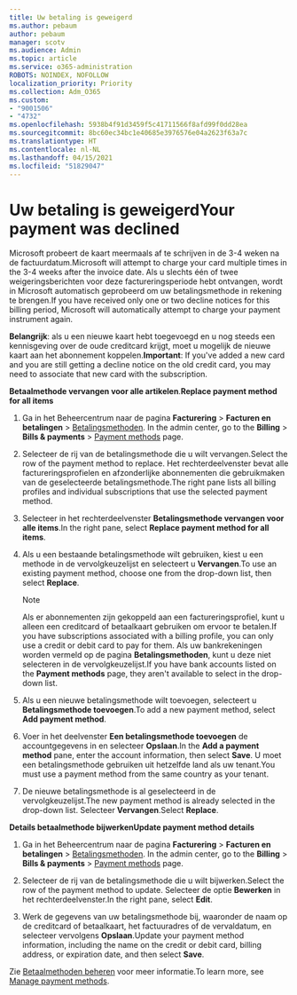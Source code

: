 ```yaml
---
title: Uw betaling is geweigerd
ms.author: pebaum
author: pebaum
manager: scotv
ms.audience: Admin
ms.topic: article
ms.service: o365-administration
ROBOTS: NOINDEX, NOFOLLOW
localization_priority: Priority
ms.collection: Adm_O365
ms.custom:
- "9001506"
- "4732"
ms.openlocfilehash: 5938b4f91d3459f5c41711566f8afd99f0dd28ea
ms.sourcegitcommit: 8bc60ec34bc1e40685e3976576e04a2623f63a7c
ms.translationtype: HT
ms.contentlocale: nl-NL
ms.lasthandoff: 04/15/2021
ms.locfileid: "51829047"
---
```

# <a name="your-payment-was-declined"></a><span data-ttu-id="06730-102">Uw betaling is geweigerd</span><span class="sxs-lookup"><span data-stu-id="06730-102">Your payment was declined</span></span>

<span data-ttu-id="06730-103">Microsoft probeert de kaart meermaals af te schrijven in de 3-4 weken na de factuurdatum.</span><span class="sxs-lookup"><span data-stu-id="06730-103">Microsoft will attempt to charge your card multiple times in the 3-4 weeks after the invoice date.</span></span>  <span data-ttu-id="06730-104">Als u slechts één of twee weigeringsberichten voor deze factureringsperiode hebt ontvangen, wordt in Microsoft automatisch geprobeerd om uw betalingsmethode in rekening te brengen.</span><span class="sxs-lookup"><span data-stu-id="06730-104">If you have received only one or two decline notices for this billing period, Microsoft will automatically attempt to charge your payment instrument again.</span></span>  

<span data-ttu-id="06730-105">**Belangrijk**: als u een nieuwe kaart hebt toegevoegd en u nog steeds een kennisgeving over de oude creditcard krijgt, moet u mogelijk de nieuwe kaart aan het abonnement koppelen.</span><span class="sxs-lookup"><span data-stu-id="06730-105">**Important**: If you've added a new card and you are still getting a decline notice on the old credit card, you may need to associate that new card with the subscription.</span></span>

<span data-ttu-id="06730-106">**Betaalmethode vervangen voor alle artikelen**.</span><span class="sxs-lookup"><span data-stu-id="06730-106">**Replace payment method for all items**</span></span>

1. <span data-ttu-id="06730-107">Ga in het Beheercentrum naar de pagina **Facturering** > **Facturen en betalingen** > [Betalingsmethoden](https://go.microsoft.com/fwlink/p/?linkid=2018806). </span><span class="sxs-lookup"><span data-stu-id="06730-107">In the admin center, go to the **Billing** > **Bills & payments** > [Payment methods](https://go.microsoft.com/fwlink/p/?linkid=2018806) page.</span></span>

2. <span data-ttu-id="06730-108">Selecteer de rij van de betalingsmethode die u wilt vervangen.</span><span class="sxs-lookup"><span data-stu-id="06730-108">Select the row of the payment method to replace.</span></span> <span data-ttu-id="06730-109">Het rechterdeelvenster bevat alle factureringsprofielen en afzonderlijke abonnementen die gebruikmaken van de geselecteerde betalingsmethode.</span><span class="sxs-lookup"><span data-stu-id="06730-109">The right pane lists all billing profiles and individual subscriptions that use the selected payment method.</span></span>

3. <span data-ttu-id="06730-110">Selecteer in het rechterdeelvenster **Betalingsmethode vervangen voor alle items**.</span><span class="sxs-lookup"><span data-stu-id="06730-110">In the right pane, select **Replace payment method for all items**.</span></span>

4. <span data-ttu-id="06730-111">Als u een bestaande betalingsmethode wilt gebruiken, kiest u een methode in de vervolgkeuzelijst en selecteert u **Vervangen**.</span><span class="sxs-lookup"><span data-stu-id="06730-111">To use an existing payment method, choose one from the drop-down list, then select **Replace**.</span></span>

    > [!NOTE]
    > <span data-ttu-id="06730-112">Als er abonnementen zijn gekoppeld aan een factureringsprofiel, kunt u alleen een creditcard of betaalkaart gebruiken om ervoor te betalen.</span><span class="sxs-lookup"><span data-stu-id="06730-112">If you have subscriptions associated with a billing profile, you can only use a credit or debit card to pay for them.</span></span> <span data-ttu-id="06730-113">Als uw bankrekeningen worden vermeld op de pagina **Betalingsmethoden**, kunt u deze niet selecteren in de vervolgkeuzelijst.</span><span class="sxs-lookup"><span data-stu-id="06730-113">If you have bank accounts listed on the **Payment methods** page, they aren't available to select in the drop-down list.</span></span>

5. <span data-ttu-id="06730-114">Als u een nieuwe betalingsmethode wilt toevoegen, selecteert u **Betalingsmethode toevoegen**.</span><span class="sxs-lookup"><span data-stu-id="06730-114">To add a new payment method, select **Add payment method**.</span></span>

6. <span data-ttu-id="06730-115">Voer in het deelvenster **Een betalingsmethode toevoegen** de accountgegevens in en selecteer **Opslaan**.</span><span class="sxs-lookup"><span data-stu-id="06730-115">In the **Add a payment method** pane, enter the account information, then select **Save**.</span></span> <span data-ttu-id="06730-116">U moet een betalingsmethode gebruiken uit hetzelfde land als uw tenant.</span><span class="sxs-lookup"><span data-stu-id="06730-116">You must use a payment method from the same country as your tenant.</span></span>

7. <span data-ttu-id="06730-117">De nieuwe betalingsmethode is al geselecteerd in de vervolgkeuzelijst.</span><span class="sxs-lookup"><span data-stu-id="06730-117">The new payment method is already selected in the drop-down list.</span></span> <span data-ttu-id="06730-118">Selecteer **Vervangen**.</span><span class="sxs-lookup"><span data-stu-id="06730-118">Select **Replace**.</span></span>

<span data-ttu-id="06730-119">**Details betaalmethode bijwerken**</span><span class="sxs-lookup"><span data-stu-id="06730-119">**Update payment method details**</span></span>

1. <span data-ttu-id="06730-120">Ga in het Beheercentrum naar de pagina **Facturering** > **Facturen en betalingen** > [Betalingsmethoden](https://go.microsoft.com/fwlink/p/?linkid=2018806). </span><span class="sxs-lookup"><span data-stu-id="06730-120">In the admin center, go to the **Billing** > **Bills & payments** > [Payment methods](https://go.microsoft.com/fwlink/p/?linkid=2018806) page.</span></span>

2. <span data-ttu-id="06730-121">Selecteer de rij van de betalingsmethode die u wilt bijwerken.</span><span class="sxs-lookup"><span data-stu-id="06730-121">Select the row of the payment method to update.</span></span> <span data-ttu-id="06730-122">Selecteer de optie **Bewerken** in het rechterdeelvenster.</span><span class="sxs-lookup"><span data-stu-id="06730-122">In the right pane, select **Edit**.</span></span>

3. <span data-ttu-id="06730-123">Werk de gegevens van uw betalingsmethode bij, waaronder de naam op de creditcard of betaalkaart, het factuuradres of de vervaldatum, en selecteer vervolgens **Opslaan**.</span><span class="sxs-lookup"><span data-stu-id="06730-123">Update your payment method information, including the name on the credit or debit card, billing address, or expiration date, and then select **Save**.</span></span>

<span data-ttu-id="06730-124">Zie [Betaalmethoden beheren](https://docs.microsoft.com/microsoft-365/commerce/billing-and-payments/manage-payment-methods) voor meer informatie.</span><span class="sxs-lookup"><span data-stu-id="06730-124">To learn more, see [Manage payment methods](https://docs.microsoft.com/microsoft-365/commerce/billing-and-payments/manage-payment-methods).</span></span>